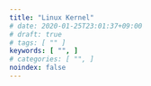 ```yaml
---
title: "Linux Kernel"
# date: 2020-01-25T23:01:37+09:00
# draft: true
# tags: [ "" ]
keywords: [ "", ]
# categories: [ "", ]
noindex: false
---
```


